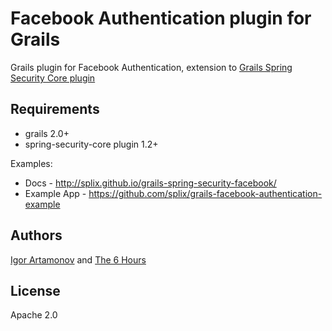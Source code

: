 Facebook Authentication plugin for Grails
=========================================

Grails plugin for Facebook Authentication, extension to [Grails Spring Security Core plugin](http://www.grails.org/plugin/spring-security-core)

Requirements
------------

 * grails 2.0+
 * spring-security-core plugin 1.2+

Examples:

  * Docs - http://splix.github.io/grails-spring-security-facebook/
  * Example App - https://github.com/splix/grails-facebook-authentication-example

Authors
-------

[Igor Artamonov](http://igorartamonov.com) and [The 6 Hours](http://the6hours.com)

License
-------

Apache 2.0